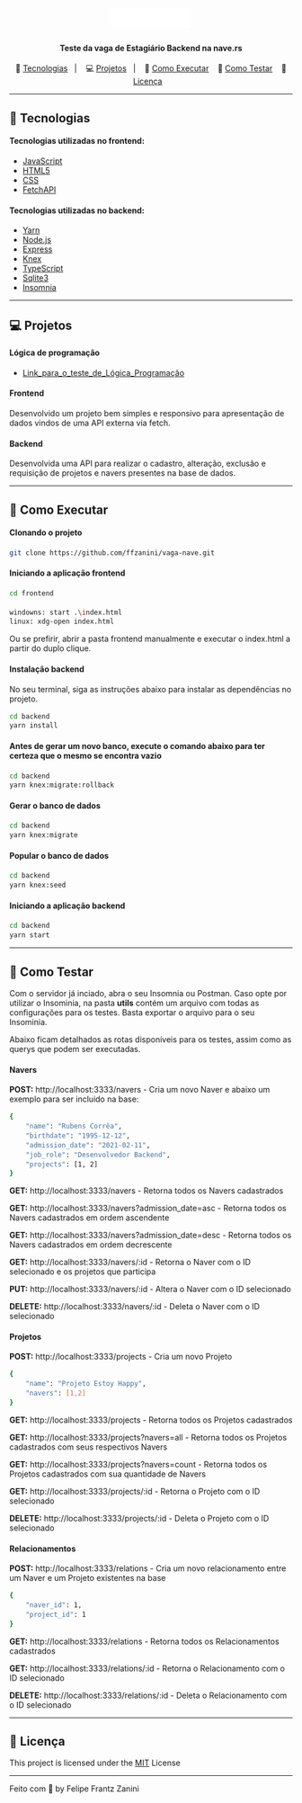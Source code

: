 <h1 align="center">
    <img alt="nave" src="frontend/src/images/logo-white.png"/>
</h1>

<h4 align="center">
  Teste da vaga de Estagiário Backend na nave.rs
</h4>

<p align="center">
  🚀 <a href="#-tecnologias">Tecnologias</a>&nbsp;&nbsp;&nbsp;|&nbsp;&nbsp;&nbsp;
  💻 <a href="#-projeto">Projetos</a>&nbsp;&nbsp;&nbsp;|&nbsp;&nbsp;&nbsp;
  🔖 <a href="#-como-executar">Como Executar</a>&nbsp;&nbsp;&nbsp;
	🤔 <a href="#-como-testar">Como Testar</a>&nbsp;&nbsp;&nbsp;
	🧾 <a href="#-licenca">Licença</a>&nbsp;&nbsp;&nbsp;
</p>

---

## 🚀 Tecnologias

#### Tecnologias utilizadas no frontend:
- [JavaScript](https://developer.mozilla.org/pt-BR/docs/Web/JavaScript)
- [HTML5](https://developer.mozilla.org/pt-BR/docs/Web/Guide/HTML/HTML5)
- [CSS](https://developer.mozilla.org/pt-BR/docs/Web/CSS)
- [FetchAPI](https://developer.mozilla.org/en-US/docs/Web/API/Fetch_API/Using_Fetch)

#### Tecnologias utilizadas no backend:
- [Yarn](https://yarnpkg.com/)
- [Node.js](https://nodejs.org/en/)
- [Express](https://expressjs.com/pt-br/)
- [Knex](http://knexjs.org/)
- [TypeScript](https://www.typescriptlang.org/)
- [Sqlite3](https://www.sqlite.org/index.html)
- [Insomnia](https://insomnia.rest/download/)

---

## 💻 Projetos

#### Lógica de programação

- [Link_para_o_teste_de_Lógica_Programação](https://codesandbox.io/s/teste-estagio-template-felipe-zanini-9isjy)

#### Frontend
<p>Desenvolvido um projeto bem simples e responsivo para apresentação de dados vindos de uma API externa via fetch.</p>

#### Backend
<p>Desenvolvida uma API para realizar o cadastro, alteração, exclusão e requisição de projetos e navers presentes na base de dados.</p>

---

## 🔖 Como Executar

#### Clonando o projeto
```sh
git clone https://github.com/ffzanini/vaga-nave.git
```
#### Iniciando a aplicação frontend
```sh
cd frontend

windowns: start .\index.html
linux: xdg-open index.html
```
<p>Ou se prefirir, abrir a pasta frontend manualmente e executar o index.html a partir do duplo clique.</p>

#### Instalação backend
No seu terminal, siga as instruções abaixo para instalar as dependências no projeto.
```sh
cd backend
yarn install
```
#### Antes de gerar um novo banco, execute o comando abaixo para ter certeza que o mesmo se encontra vazio
```sh
cd backend
yarn knex:migrate:rollback
```
#### Gerar o banco de dados
```sh
cd backend
yarn knex:migrate
```
#### Popular o banco de dados
```sh
cd backend
yarn knex:seed
```
#### Iniciando a aplicação backend
```sh
cd backend
yarn start
```
---
## 🤔 Como Testar
<p>Com o servidor já inciado, abra o seu Insomnia ou Postman. Caso opte por utilizar o Insominia, na pasta <b>utils</b> contém um arquivo com todas as configurações para os testes. Basta exportar o arquivo para o seu Insominia.</p>
<p>Abaixo ficam detalhados as rotas disponíveis para os testes, assim como as querys que podem ser executadas.</p>

#### Navers
<p><b>POST:</b> http://localhost:3333/navers - Cria um novo Naver e abaixo um exemplo para ser incluido na base:</p>

```sh
{
	"name": "Rubens Corrêa",
	"birthdate": "1995-12-12",
	"admission_date": "2021-02-11",
	"job_role": "Desenvolvedor Backend",
	"projects": [1, 2]
}
```
<p><b>GET:</b> http://localhost:3333/navers - Retorna todos os Navers cadastrados</p>
<p><b>GET:</b> http://localhost:3333/navers?admission_date=asc - Retorna todos os Navers cadastrados em ordem ascendente</p>
<p><b>GET:</b> http://localhost:3333/navers?admission_date=desc - Retorna todos os Navers cadastrados em ordem decrescente</p>
<p><b>GET:</b> http://localhost:3333/navers/:id - Retorna o Naver com o ID selecionado e os projetos que participa</p>
<p><b>PUT:</b> http://localhost:3333/navers/:id - Altera o Naver com o ID selecionado</p>
<p><b>DELETE:</b> http://localhost:3333/navers/:id - Deleta o Naver com o ID selecionado</p>

#### Projetos

<p><b>POST:</b> http://localhost:3333/projects - Cria um novo Projeto</p>

```sh
{
	"name": "Projeto Estoy Happy",
	"navers": [1,2]
}
```
<p><b>GET:</b> http://localhost:3333/projects - Retorna todos os Projetos cadastrados</p>
<p><b>GET:</b> http://localhost:3333/projects?navers=all - Retorna todos os Projetos cadastrados com seus respectivos Navers</p>
<p><b>GET:</b> http://localhost:3333/projects?navers=count - Retorna todos os Projetos cadastrados com sua quantidade de Navers</p>
<p><b>GET:</b> http://localhost:3333/projects/:id - Retorna o Projeto com o ID selecionado</p>
<p><b>DELETE:</b> http://localhost:3333/projects/:id - Deleta o Projeto com o ID selecionado</p>

#### Relacionamentos

<p><b>POST:</b> http://localhost:3333/relations - Cria um novo relacionamento entre um Naver e um Projeto existentes na base</p>

```sh
{
	"naver_id": 1,
	"project_id": 1
}
```
<p><b>GET:</b> http://localhost:3333/relations - Retorna todos os Relacionamentos cadastrados</p>
<p><b>GET:</b> http://localhost:3333/relations/:id - Retorna o Relacionamento com o ID selecionado</p>
<p><b>DELETE:</b> http://localhost:3333/relations/:id - Deleta o Relacionamento com o ID selecionado</p>

---

## 🧾 Licença
<p align="justify">
This project is licensed under the <a href="https://github.com/ffzanini/vaga-nave/blob/master/LICENSE">MIT<a/> License
</p>
    
---

Feito com 💙 by Felipe Frantz Zanini